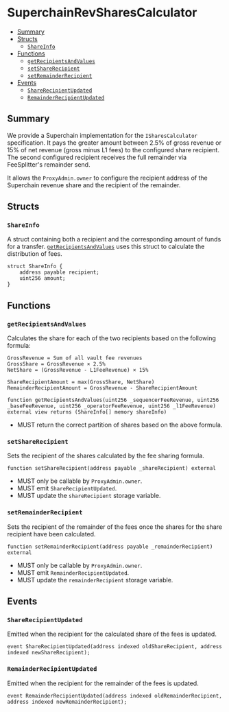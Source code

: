 # SuperchainRevSharesCalculator

<!-- START doctoc generated TOC please keep comment here to allow auto update -->
<!-- DON'T EDIT THIS SECTION, INSTEAD RE-RUN doctoc TO UPDATE -->

- [Summary](#summary)
- [Structs](#structs)
  - [`ShareInfo`](#shareinfo)
- [Functions](#functions)
  - [`getRecipientsAndValues`](#getrecipientsandvalues)
  - [`setShareRecipient`](#setsharerecipient)
  - [`setRemainderRecipient`](#setremainderrecipient)
- [Events](#events)
  - [`ShareRecipientUpdated`](#sharerecipientupdated)
  - [`RemainderRecipientUpdated`](#remainderrecipientupdated)

<!-- END doctoc generated TOC please keep comment here to allow auto update -->

## Summary

We provide a Superchain implementation for the `ISharesCalculator` specification. It pays the greater amount
between 2.5% of gross revenue or 15% of net revenue (gross minus L1 fees) to the configured share recipient.
The second configured recipient receives the full remainder via FeeSplitter's remainder send.

It allows the `ProxyAdmin.owner` to configure the recipient address of the Superchain revenue share and the
recipient of the remainder.

## Structs

### `ShareInfo`

A struct containing both a recipient and the corresponding amount of funds for a transfer. [`getRecipientsAndValues`](#getrecipientsandvalues) uses this struct to calculate the distribution of fees.

```solidity
struct ShareInfo {
    address payable recipient;
    uint256 amount;
}
```

## Functions

### `getRecipientsAndValues`

Calculates the share for each of the two recipients based on the following formula:

```solidity
GrossRevenue = Sum of all vault fee revenues
GrossShare = GrossRevenue × 2.5%
NetShare = (GrossRevenue - L1FeeRevenue) × 15%

ShareRecipientAmount = max(GrossShare, NetShare)
RemainderRecipientAmount = GrossRevenue - ShareRecipientAmount
```

```solidity
function getRecipientsAndValues(uint256 _sequencerFeeRevenue, uint256 _baseFeeRevenue, uint256 _operatorFeeRevenue, uint256 _l1FeeRevenue) external view returns (ShareInfo[] memory shareInfo)
```

- MUST return the correct partition of shares based on the above formula.

### `setShareRecipient`

Sets the recipient of the shares calculated by the fee sharing formula.

```solidity
function setShareRecipient(address payable _shareRecipient) external
```

- MUST only be callable by `ProxyAdmin.owner`.
- MUST emit `ShareRecipientUpdated`.
- MUST update the `shareRecipient` storage variable.

### `setRemainderRecipient`

Sets the recipient of the remainder of the fees once the shares for the share recipient have been calculated.

```solidity
function setRemainderRecipient(address payable _remainderRecipient) external
```

- MUST only be callable by `ProxyAdmin.owner`.
- MUST emit `RemainderRecipientUpdated`.
- MUST update the `remainderRecipient` storage variable.

## Events

### `ShareRecipientUpdated`

Emitted when the recipient for the calculated share of the fees is updated.

```solidity
event ShareRecipientUpdated(address indexed oldShareRecipient, address indexed newShareRecipient);
```

### `RemainderRecipientUpdated`

Emitted when the recipient for the remainder of the fees is updated.

```solidity
event RemainderRecipientUpdated(address indexed oldRemainderRecipient, address indexed newRemainderRecipient);
```
